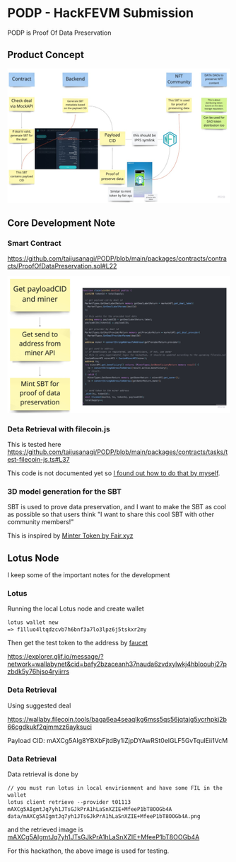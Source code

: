 # PODP - HackFEVM Submission

PODP is Proof Of Data Preservation

## Product Concept

![how-it-works](./docs/how-it-works.png)

## Core Development Note

### Smart Contract

https://github.com/taijusanagi/PODP/blob/main/packages/contracts/contracts/ProofOfDataPreservation.sol#L22

![contract-logic-flow](./docs/contract-logic-flow.png)

### Deta Retrieval with filecoin.js

This is tested here
https://github.com/taijusanagi/PODP/blob/main/packages/contracts/tasks/test-filecoin-js.ts#L37

This code is not documented yet so [I found out how to do that by myself](https://discord.com/channels/554623348622098432/822657841420435486/1043764320175149096).

### 3D model generation for the SBT

SBT is used to prove data preservation, and I want to make the SBT as cool as possible so that users think "I want to share this cool SBT with other community members!"

This is inspired by [Minter Token by Fair.xyz](https://minter.fair.xyz/)

## Lotus Node

I keep some of the important notes for the development

### Lotus

Running the local Lotus node and create wallet

```
lotus wallet new
=> f1lluo4ltqdzcvb7h6bnf3a7lo3lpz6j5tskxr2my
```

Then get the test token to the address by [faucet](https://wallaby.network/#faucet)

https://explorer.glif.io/message/?network=wallabynet&cid=bafy2bzaceanh37nauda6zvdxylwkj4hbloouhj27pzbdk5y76hjso4ryiirrs

### Deta Retrieval

Using suggested deal

https://wallaby.filecoin.tools/baga6ea4seaqlkg6mss5qs56jqtajg5ycrhpkj2b66cgdkukf2qjmmzz6ayksuci

Payload CID: mAXCg5AIg8YBXbFjtdBy1iZjpDYAwRSt0elGLF5GvTqulEii1VcM

### Data Retrieval

Data retrieval is done by

```
// you must run lotus in local envirionment and have some FIL in the wallet
lotus client retrieve --provider t01113 mAXCg5AIgmtJq7yh1JTsGJkPrA1hLaSnXZIE+MfeeP1bT8OOGb4A data/mAXCg5AIgmtJq7yh1JTsGJkPrA1hLaSnXZIE+MfeeP1bT8OOGb4A.png
```

and the retrieved image is [mAXCg5AIgmtJq7yh1JTsGJkPrA1hLaSnXZIE+MfeeP1bT8OOGb4A](./data/mAXCg5AIgmtJq7yh1JTsGJkPrA1hLaSnXZIE%2BMfeeP1bT8OOGb4A.png)

For this hackathon, the above image is used for testing.
